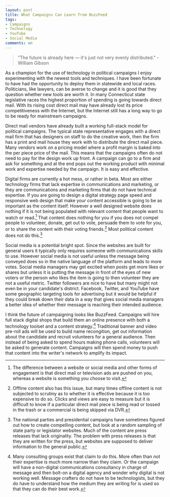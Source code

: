 ```yaml
---
layout: post
title: What Campaigns Can Learn from BuzzFeed
tags: 
- Campaigns
- Technology
- YouTube
- Social Media
comments: on
---
```

>"The future is already here — it's just not very evenly distributed." - William Gibson

As a champion for the use of technology in political campaigns I enjoy experimenting with the newest tools and techniques. I have been fortunate to have had the opportunity to deploy them in statewide and local races. Politicians, like lawyers, can be averse to change and it is good that they question whether new tools are worth it. In many Connecticut state legislative races the highest proportion of spending is going towards direct mail. With its rising cost direct mail may have already lost its price competitiveness with the Internet, but the Internet still has a long way to go to be ready for mainstream campaigns. 

Direct mail vendors have already built a working full-stack model for political campaigns. The typical state representative engages with a direct mail firm that has designers on staff to do the creative work, then the firm has a print and mail house they work with to distribute the direct mail piece. Many vendors work on a pricing model where a profit margin is baked into the per piece price of the mail. This means that the campaigns often do not need to pay for the design work up front. A campaign can go to a firm and ask for something and at the end pops out the working product with minimal work and expertise needed by the campaign. It is easy and effective.

Digital firms are currently a hot mess, or rather in beta. Most are either technology firms that lack expertise in communications and marketing, or they are communications and marketing firms that do not have technical expertise. If you are going to design a digital strategy page speed and responsive web design that make your content accessible is going to be as important as the content itself. However a well designed website does nothing if it is not being populated with relevant content that people want to watch or read.[^1] That content does nothing for you if you does not compel people to volunteer, donate, get out to vote, persuade them to vote for you, or to share the content with their voting friends.[^2] Most political content does not do this.[^3]

Social media is a potential bright spot. Since the websites are built for general users it typically only requires someone with communications skills to use. However social media is not useful unless the message being conveyed does so in the native language of the platform and leads to more votes. Social media managers may get excited when posts get more likes or shares but unless it is putting the message in front of the eyes of new voters or the person who likes the item is going to then volunteer they are not a useful metric. Twitter followers are nice to have but many might not even be in your candidate's district. Facebook, Twitter, and YouTube have some geographic targeting tools for advertising but it would be helpful if they could break down their data in a way that gives social media managers a better idea of whether their message is reaching their intended audience.

I think the future of campaigning looks like BuzzFeed. Campaigns will hire full stack digital shops that build them an online presence with both a technology toolset and a content strategy.[^4] Traditional banner and video pre-roll ads will be used to build name recongition, get out information about the candidate and recruit volunteers for a general audience. Then instead of being asked to spend hours making phone calls, volunteers will be asked to generate content. Campaigns will then spend money to push that content into the writer's network to amplify its impact.

[^1]: The difference between a website or social media and other forms of engagement is that direct mail or television ads are pushed on you, whereas a website is something you choose to visit. 

[^2]: Offline content also has this issue, but many times offline content is not subjected to scrutiny as to whether it is effective because it is too expensive to do so. Clicks and views are easy to measure but it is difficult to know if a particular direct mail piece is being read or tossed in the trash or a commercial is being skipped via DVR. 

[^3]: The national parties and presidential campaigns have sometimes figured out how to create compelling content, but look at a random sampling of state party or legislator websites. Much of the content are press releases that lack originality. The problem with press releases is that they are written for the press, but websites are supposed to deliver information to the general public. 

[^4]: Many consulting groups exist that claim to do this. More often than not their expertise is much more narrow than they claim. Or the campaign will have a non-digital communications consultancy in charge of message and then bolt-on a digital agency and wonder why digital is not working well. Message crafters do not have to be technologists, but they do have to understand how the medium they are writing for is used so that they can do their best work.